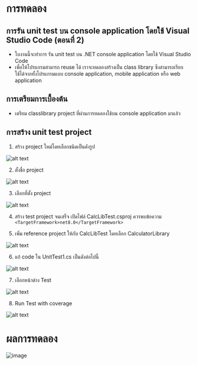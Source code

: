 # การทดลอง
## การรัน unit test บน console application โดยใช้ Visual Studio Code (ตอนที่ 2)

- ใบงานนี้จะทำการ รัน unit test บน  .NET console application โดยใช้ Visual Studio Code
- เพื่อให้โปรแกรมสามารถ reuse ได้ เราจะทดลองสร้างเป็น class library ซึงสามารถเรียกใช้ได้จากทั้งโปรแกรมแบบ console application, mobile application หรือ web application


## การเตรียมการเบื้องต้น
- เตรียม classlibrary project ที่ผ่านการทดลองใช้บน console application มาแล้ว 

## การสร้าง unit test project
1. สร้าง project ใหม่โดยเลือกชนิดเป็นดังรูป

![alt text](./Pictures/image-35.png)

2. ตั้งชื่อ project
   
![alt text](./Pictures/image-36.png)

3. เลือกที่ตั้ง project

![alt text](./Pictures/image-37.png)

4. สร้าง test project จนเสร็จ เปิดไฟล์ CalcLibTest.csproj ควรพบข้อความ  `<TargetFramework>net8.0</TargetFramework>`
  
5. เพิ่ม reference project ให้กับ CalcLibTest โดยเลือก CalculatorLibrary

![alt text](./Pictures/image-38.png)

6. แก้ code ใน UnitTest1.cs เป็นดังต่อไปนี้

![alt text](./Pictures/image-39.png)


7. เลือกหน้าต่าง Test

![alt text](./Pictures/image-40.png)


8. Run Test with coverage

![alt text](./Pictures/image-41.png)


# ผลการทดลอง
![image](https://github.com/user-attachments/assets/1867f24f-851b-4f69-86fe-5c03651b61ce)



